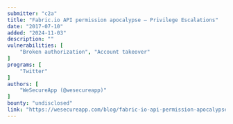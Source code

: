 ```yaml
---
submitter: "c2a"
title: "Fabric.io API permission apocalypse – Privilege Escalations"
date: "2017-07-10"
added: "2024-11-03"
description: ""
vulnerabilities: [
    "Broken authorization", "Account takeover"
]
programs: [
    "Twitter"
]
authors: [
    "WeSecureApp (@wesecureapp)"
]
bounty: "undisclosed"
link: "https://wesecureapp.com/blog/fabric-io-api-permission-apocalypse-privilege-escalations"
---
```




